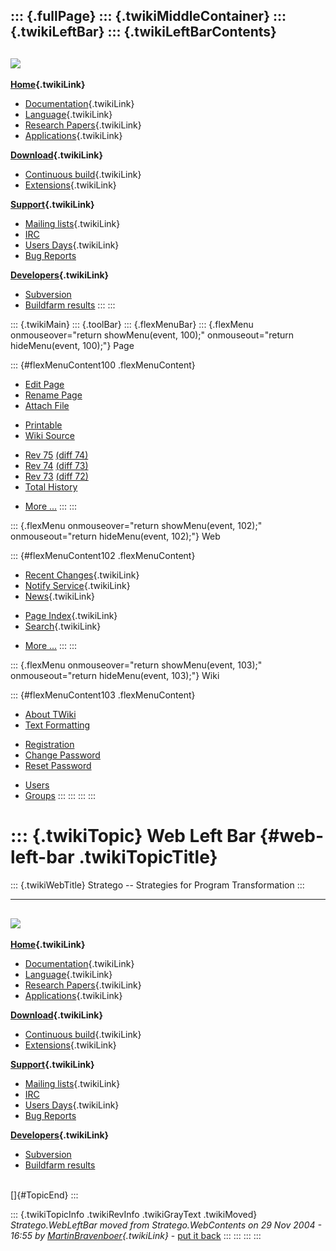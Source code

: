::: {.fullPage}
::: {.twikiMiddleContainer}
::: {.twikiLeftBar}
::: {.twikiLeftBarContents}
  ----------------------------------------------------------------------------------
  [![](../pub/Stratego/StrategoLogo/StrategoLogoTextlessWhite-100px.png)](WebHome)
  ----------------------------------------------------------------------------------

**[Home](WebHome){.twikiLink}**

-   [Documentation](StrategoDocumentation){.twikiLink}
-   [Language](StrategoLanguage){.twikiLink}
-   [Research Papers](StrategoPublications){.twikiLink}
-   [Applications](StrategoApplication){.twikiLink}

**[Download](StrategoDownload){.twikiLink}**

-   [Continuous build](ContinuousBuild){.twikiLink}
-   [Extensions](AdditionalPackageDownload){.twikiLink}

**[Support](StrategoSupport){.twikiLink}**

-   [Mailing lists](MailingList){.twikiLink}
-   [IRC](irc://irc.freenode.net/#stratego)
-   [Users Days](StrategoUsersDay){.twikiLink}
-   [Bug Reports](http://yellowgrass.org/project/StrategoXT)

**[Developers](StrategoDev){.twikiLink}**

-   [Subversion](https://svn.strategoxt.org/repos/StrategoXT/strategoxt/trunk)
-   [Buildfarm
    results](http://hydra.nixos.org/jobset/strategoxt/strategoxt-release/all)
:::
:::

::: {.twikiMain}
::: {.toolBar}
::: {.flexMenuBar}
::: {.flexMenu onmouseover="return showMenu(event, 100);" onmouseout="return hideMenu(event, 100);"}
Page

::: {#flexMenuContent100 .flexMenuContent}
-   [Edit
    Page](http://www.program-transformation.org/edit/Stratego/WebLeftBar?t=1536825540)
-   [Rename
    Page](http://www.program-transformation.org/rename/Stratego/WebLeftBar)
-   [Attach
    File](http://www.program-transformation.org/attach/Stratego/WebLeftBar)

<!-- -->

-   [Printable](http://www.program-transformation.org/view/Stratego/WebLeftBar?skin=print.pattern)
-   [Wiki
    Source](http://www.program-transformation.org/view/Stratego/WebLeftBar?skin=text&raw=on&contenttype=text/plain)

<!-- -->

-   [Rev
    75](http://www.program-transformation.org/view/Stratego/WebLeftBar?rev=1.75)
    [(diff 74)](http://www.program-transformation.org/rdiff/Stratego/WebLeftBar?rev1=1.75&rev2=1.74)
-   [Rev
    74](http://www.program-transformation.org/view/Stratego/WebLeftBar?rev=1.74)
    [(diff 73)](http://www.program-transformation.org/rdiff/Stratego/WebLeftBar?rev1=1.74&rev2=1.73)
-   [Rev
    73](http://www.program-transformation.org/view/Stratego/WebLeftBar?rev=1.73)
    [(diff 72)](http://www.program-transformation.org/rdiff/Stratego/WebLeftBar?rev1=1.73&rev2=1.72)
-   [Total
    History](http://www.program-transformation.org/rdiff/Stratego/WebLeftBar)

<!-- -->

-   [More
    \...](http://www.program-transformation.org/oops/Stratego/WebLeftBar?template=oopsmore&param1=1.75&param2=1.75)
:::
:::

::: {.flexMenu onmouseover="return showMenu(event, 102);" onmouseout="return hideMenu(event, 102);"}
Web

::: {#flexMenuContent102 .flexMenuContent}
-   [Recent Changes](WebChanges){.twikiLink}
-   [Notify Service](WebNotify){.twikiLink}
-   [News](WebNews){.twikiLink}

<!-- -->

-   [Page Index](WebIndex){.twikiLink}
-   [Search](WebSearch){.twikiLink}

<!-- -->

-   [More
    \...](http://www.program-transformation.org/oops/Stratego/WebLeftBar?template=oopsmore&param1=1.75&param2=1.75)
:::
:::

::: {.flexMenu onmouseover="return showMenu(event, 103);" onmouseout="return hideMenu(event, 103);"}
Wiki

::: {#flexMenuContent103 .flexMenuContent}
-   [About
    TWiki](http://www.program-transformation.org/view/TWiki/WebHome)
-   [Text
    Formatting](http://www.program-transformation.org/view/TWiki/TextFormattingRules)

<!-- -->

-   [Registration](http://www.program-transformation.org/view/TWiki/TWikiRegistration)
-   [Change
    Password](http://www.program-transformation.org/view/TWiki/ChangePassword)
-   [Reset
    Password](http://www.program-transformation.org/view/TWiki/ResetPassword)

<!-- -->

-   [Users](http://www.program-transformation.org/view/Main/TWikiUsers)
-   [Groups](http://www.program-transformation.org/view/Main/TWikiGroups)
:::
:::
:::
:::

::: {.twikiTopic}
Web Left Bar {#web-left-bar .twikiTopicTitle}
============

::: {.twikiWebTitle}
Stratego \-- Strategies for Program Transformation
:::

  ----------------------------------------------------------------------------------
  [![](../pub/Stratego/StrategoLogo/StrategoLogoTextlessWhite-100px.png)](WebHome)
  ----------------------------------------------------------------------------------

**[Home](WebHome){.twikiLink}**

-   [Documentation](StrategoDocumentation){.twikiLink}
-   [Language](StrategoLanguage){.twikiLink}
-   [Research Papers](StrategoPublications){.twikiLink}
-   [Applications](StrategoApplication){.twikiLink}

**[Download](StrategoDownload){.twikiLink}**

-   [Continuous build](ContinuousBuild){.twikiLink}
-   [Extensions](AdditionalPackageDownload){.twikiLink}

**[Support](StrategoSupport){.twikiLink}**

-   [Mailing lists](MailingList){.twikiLink}
-   [IRC](irc://irc.freenode.net/#stratego)
-   [Users Days](StrategoUsersDay){.twikiLink}
-   [Bug Reports](http://yellowgrass.org/project/StrategoXT)

**[Developers](StrategoDev){.twikiLink}**

-   [Subversion](https://svn.strategoxt.org/repos/StrategoXT/strategoxt/trunk)
-   [Buildfarm
    results](http://hydra.nixos.org/jobset/strategoxt/strategoxt-release/all)

\
[]{#TopicEnd}
:::

::: {.twikiTopicInfo .twikiRevInfo .twikiGrayText .twikiMoved}
*Stratego.WebLeftBar moved from Stratego.WebContents on 29 Nov 2004 -
16:55 by [MartinBravenboer](../Main/MartinBravenboer){.twikiLink}* -
[put it
back](http://www.program-transformation.org/rename/Stratego/WebLeftBar?newweb=Stratego&newtopic=WebContents&confirm=on "Click to move topic back to previous location, with option to change references.")
:::
:::
:::
:::
